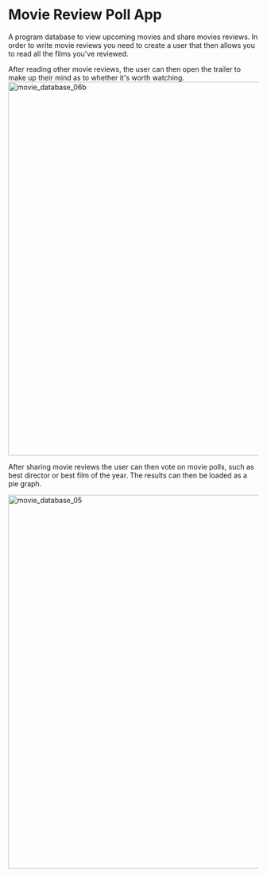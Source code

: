 # Movie Review Poll App
 
A program database to view upcoming movies and share movies reviews.
In order to write movie reviews you need to create a user that then allows you to read all the films you've reviewed.

After reading other movie reviews, the user can then open the trailer to make up their mind as to whether it's worth watching.
<img width="750" alt="movie_database_06b" src="https://user-images.githubusercontent.com/68865367/95657567-01f13f00-0b0d-11eb-9fa0-5ed79cc48fd2.png">

After sharing movie reviews the user can then vote on movie polls, such as best director or best film of the year. The results can then be loaded as a pie graph.

<img width="750" alt="movie_database_05" src="https://user-images.githubusercontent.com/68865367/95657561-f867d700-0b0c-11eb-87ab-3c4379924014.png">

